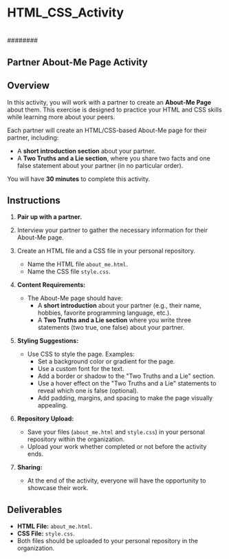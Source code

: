 # HTML_CSS_Activity
#
#
########
## Partner About-Me Page Activity  

## Overview  
In this activity, you will work with a partner to create an **About-Me Page** about them. This exercise is designed to practice your HTML and CSS skills while learning more about your peers.  

Each partner will create an HTML/CSS-based About-Me page for their partner, including:  
- A **short introduction section** about your partner.  
- A **Two Truths and a Lie section**, where you share two facts and one false statement about your partner (in no particular order).  

You will have **30 minutes** to complete this activity.  

## Instructions  
1. **Pair up with a partner.**  
2. Interview your partner to gather the necessary information for their About-Me page.  
3. Create an HTML file and a CSS file in your personal repository.  
   - Name the HTML file `about_me.html`.  
   - Name the CSS file `style.css`.  

4. **Content Requirements:**  
   - The About-Me page should have:  
     - A **short introduction** about your partner (e.g., their name, hobbies, favorite programming language, etc.).  
     - A **Two Truths and a Lie section** where you write three statements (two true, one false) about your partner.  

5. **Styling Suggestions:**  
   - Use CSS to style the page. Examples:  
     - Set a background color or gradient for the page.  
     - Use a custom font for the text.  
     - Add a border or shadow to the "Two Truths and a Lie" section.  
     - Use a hover effect on the "Two Truths and a Lie" statements to reveal which one is false (optional).  
     - Add padding, margins, and spacing to make the page visually appealing.  

6. **Repository Upload:**  
   - Save your files (`about_me.html` and `style.css`) in your personal repository within the organization.  
   - Upload your work whether completed or not before the activity ends.  

7. **Sharing:**  
   - At the end of the activity, everyone will have the opportunity to showcase their work.  

## Deliverables  
- **HTML File:** `about_me.html`.  
- **CSS File:** `style.css`.  
- Both files should be uploaded to your personal repository in the organization.    
